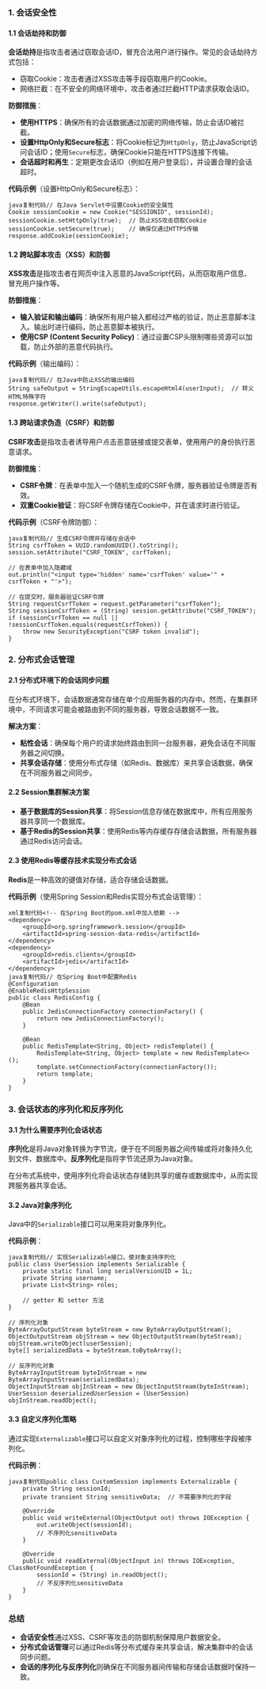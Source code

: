 ### 1. 会话安全性

#### 1.1 会话劫持和防御

**会话劫持**是指攻击者通过窃取会话ID，冒充合法用户进行操作。常见的会话劫持方式包括：

- 窃取Cookie：攻击者通过XSS攻击等手段窃取用户的Cookie。
- 网络拦截：在不安全的网络环境中，攻击者通过拦截HTTP请求获取会话ID。

**防御措施**：

- **使用HTTPS**：确保所有的会话数据通过加密的网络传输，防止会话ID被拦截。
- **设置HttpOnly和Secure标志**：将Cookie标记为`HttpOnly`，防止JavaScript访问会话ID；使用`Secure`标志，确保Cookie只能在HTTPS连接下传输。
- **会话超时和再生**：定期更改会话ID（例如在用户登录后），并设置合理的会话超时。

**代码示例**（设置HttpOnly和Secure标志）：

```
java复制代码// 在Java Servlet中设置Cookie的安全属性
Cookie sessionCookie = new Cookie("SESSIONID", sessionId);
sessionCookie.setHttpOnly(true);  // 防止XSS攻击窃取Cookie
sessionCookie.setSecure(true);    // 确保仅通过HTTPS传输
response.addCookie(sessionCookie);
```

#### 1.2 跨站脚本攻击（XSS）和防御

**XSS攻击**是指攻击者在网页中注入恶意的JavaScript代码，从而窃取用户信息、冒充用户操作等。

**防御措施**：

- **输入验证和输出编码**：确保所有用户输入都经过严格的验证，防止恶意脚本注入。输出时进行编码，防止恶意脚本被执行。
- **使用CSP (Content Security Policy)**：通过设置CSP头限制哪些资源可以加载，防止外部的恶意代码执行。

**代码示例**（输出编码）：

```
java复制代码// 在Java中防止XSS的输出编码
String safeOutput = StringEscapeUtils.escapeHtml4(userInput);  // 转义HTML特殊字符
response.getWriter().write(safeOutput);
```

#### 1.3 跨站请求伪造（CSRF）和防御

**CSRF攻击**是指攻击者诱导用户点击恶意链接或提交表单，使用用户的身份执行恶意请求。

**防御措施**：

- **CSRF令牌**：在表单中加入一个随机生成的CSRF令牌，服务器验证令牌是否有效。
- **双重Cookie验证**：将CSRF令牌存储在Cookie中，并在请求时进行验证。

**代码示例**（CSRF令牌防御）：

```
java复制代码// 生成CSRF令牌并存储在会话中
String csrfToken = UUID.randomUUID().toString();
session.setAttribute("CSRF_TOKEN", csrfToken);

// 在表单中加入隐藏域
out.println("<input type='hidden' name='csrfToken' value='" + csrfToken + "'>");

// 在提交时，服务器验证CSRF令牌
String requestCsrfToken = request.getParameter("csrfToken");
String sessionCsrfToken = (String) session.getAttribute("CSRF_TOKEN");
if (sessionCsrfToken == null || !sessionCsrfToken.equals(requestCsrfToken)) {
    throw new SecurityException("CSRF token invalid");
}
```

### 2. 分布式会话管理

#### 2.1 分布式环境下的会话同步问题

在分布式环境下，会话数据通常存储在单个应用服务器的内存中。然而，在集群环境中，不同请求可能会被路由到不同的服务器，导致会话数据不一致。

**解决方案**：

- **粘性会话**：确保每个用户的请求始终路由到同一台服务器，避免会话在不同服务器之间切换。
- **共享会话存储**：使用分布式存储（如Redis、数据库）来共享会话数据，确保在不同服务器之间同步。

#### 2.2 Session集群解决方案

- **基于数据库的Session共享**：将Session信息存储在数据库中，所有应用服务器共享同一个数据库。
- **基于Redis的Session共享**：使用Redis等内存缓存存储会话数据，所有服务器通过Redis访问会话。

#### 2.3 使用Redis等缓存技术实现分布式会话

**Redis**是一种高效的键值对存储，适合存储会话数据。

**代码示例**（使用Spring Session和Redis实现分布式会话管理）：

```
xml复制代码<!-- 在Spring Boot的pom.xml中加入依赖 -->
<dependency>
    <groupId>org.springframework.session</groupId>
    <artifactId>spring-session-data-redis</artifactId>
</dependency>
<dependency>
    <groupId>redis.clients</groupId>
    <artifactId>jedis</artifactId>
</dependency>
java复制代码// 在Spring Boot中配置Redis
@Configuration
@EnableRedisHttpSession
public class RedisConfig {
    @Bean
    public JedisConnectionFactory connectionFactory() {
        return new JedisConnectionFactory();
    }

    @Bean
    public RedisTemplate<String, Object> redisTemplate() {
        RedisTemplate<String, Object> template = new RedisTemplate<>();
        template.setConnectionFactory(connectionFactory());
        return template;
    }
}
```

### 3. 会话状态的序列化和反序列化

#### 3.1 为什么需要序列化会话状态

**序列化**是将Java对象转换为字节流，便于在不同服务器之间传输或将对象持久化到文件、数据库中。**反序列化**是指将字节流还原为Java对象。

在分布式系统中，使用序列化将会话状态存储到共享的缓存或数据库中，从而实现跨服务器共享会话。

#### 3.2 Java对象序列化

Java中的`Serializable`接口可以用来将对象序列化。

**代码示例**：

```
java复制代码// 实现Serializable接口，使对象支持序列化
public class UserSession implements Serializable {
    private static final long serialVersionUID = 1L;
    private String username;
    private List<String> roles;
    
    // getter 和 setter 方法
}

// 序列化对象
ByteArrayOutputStream byteStream = new ByteArrayOutputStream();
ObjectOutputStream objStream = new ObjectOutputStream(byteStream);
objStream.writeObject(userSession);
byte[] serializedData = byteStream.toByteArray();

// 反序列化对象
ByteArrayInputStream byteInStream = new ByteArrayInputStream(serializedData);
ObjectInputStream objInStream = new ObjectInputStream(byteInStream);
UserSession deserializedUserSession = (UserSession) objInStream.readObject();
```

#### 3.3 自定义序列化策略

通过实现`Externalizable`接口可以自定义对象序列化的过程，控制哪些字段被序列化。

**代码示例**：

```
java复制代码public class CustomSession implements Externalizable {
    private String sessionId;
    private transient String sensitiveData;  // 不需要序列化的字段
    
    @Override
    public void writeExternal(ObjectOutput out) throws IOException {
        out.writeObject(sessionId);
        // 不序列化sensitiveData
    }

    @Override
    public void readExternal(ObjectInput in) throws IOException, ClassNotFoundException {
        sessionId = (String) in.readObject();
        // 不反序列化sensitiveData
    }
}
```

### 总结

- **会话安全性**通过XSS、CSRF等攻击的防御机制保障用户数据安全。
- **分布式会话管理**可以通过Redis等分布式缓存来共享会话，解决集群中的会话同步问题。
- **会话的序列化与反序列化**则确保在不同服务器间传输和存储会话数据时保持一致。